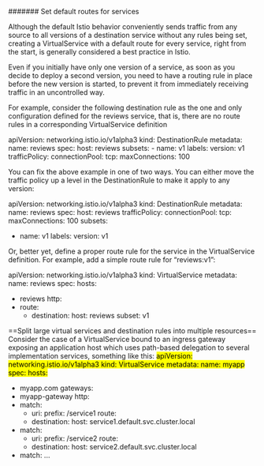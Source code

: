 #######    Set default routes for services

Although the default Istio behavior conveniently sends traffic from any source to all versions of a destination service without any rules being set,
creating a VirtualService with a default route for every service, right from the start, is generally considered a best practice in Istio.

Even if you initially have only one version of a service, as soon as you decide to deploy a second version, 
you need to have a routing rule in place before the new version is started, to prevent it from immediately receiving traffic in an uncontrolled way.

For example, consider the following destination rule as the one and only configuration defined for the reviews service,
that is, there are no route rules in a corresponding VirtualService definition

  apiVersion: networking.istio.io/v1alpha3
  kind: DestinationRule
  metadata:
    name: reviews
  spec:
    host: reviews
    subsets:
    - name: v1
      labels:
        version: v1
      trafficPolicy:
        connectionPool:
          tcp:
            maxConnections: 100
            
   
   You can fix the above example in one of two ways. You can either move the traffic policy up a level in the DestinationRule to make it apply to any version:

apiVersion: networking.istio.io/v1alpha3
kind: DestinationRule
metadata:
  name: reviews
spec:
  host: reviews
  trafficPolicy:
    connectionPool:
      tcp:
        maxConnections: 100
  subsets:
  - name: v1
    labels:
      version: v1

Or, better yet, define a proper route rule for the service in the VirtualService definition. For example, add a simple route rule for “reviews:v1”:

apiVersion: networking.istio.io/v1alpha3
kind: VirtualService
metadata:
  name: reviews
spec:
  hosts:
  - reviews
  http:
  - route:
    - destination:
        host: reviews
        subset: v1



==Split large virtual services and destination rules into multiple resources==
Consider the case of a VirtualService bound to an ingress gateway exposing an application host which uses path-based delegation to several implementation services, something like this:
<mark>
apiVersion: networking.istio.io/v1alpha3
kind: VirtualService
metadata:
  name: myapp
spec:
  hosts:
  - myapp.com
  gateways:
  - myapp-gateway
  http:
  - match:
    - uri:
        prefix: /service1
    route:
    - destination:
        host: service1.default.svc.cluster.local
  - match:
    - uri:
        prefix: /service2
    route:
    - destination:
        host: service2.default.svc.cluster.local
  - match:
    ...
</mark>
